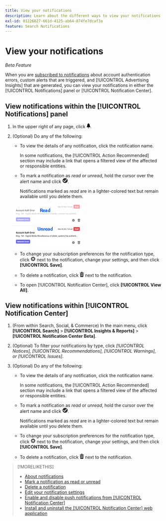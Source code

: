 ```yaml
---
title: View your notifications
description: Learn about the different ways to view your notifications.
exl-id: 01226827-661d-4125-ab64-874fe7dcaf3a
feature: Search Notifications
---
```

# View your notifications

*Beta Feature*

When you are [subscribed to notifications](notification-edit.md) about account authentication errors, custom alerts that are triggered, and [!UICONTROL Advertising Insights] that are generated, you can view your notifications in either the [!UICONTROL Notifications] panel or [!UICONTROL Notification Center].

## View notifications within the [!UICONTROL Notifications] panel

1. In the upper right of any page, click ![Notifications](/help/search-social-commerce/assets/notifications-panel.png "Notifications").

1. (Optional) Do any of the following:

   * To view the details of any notification, click the notification name.
   
     In some notifications, the [!UICONTROL Action Recommended] section may include a link that opens a filtered view of the affected or responsible entities.
   
   * To mark a notification as *read* or *unread*, hold the cursor over the alert name and click ![Mark as Read or Unread](/help/search-social-commerce/assets/notifications-read-unread.png "Mark as Read or Unread").
   
     Notifications marked as *read* are in a lighter-colored text but remain available until you delete them.
   
   ![Read and Unread notifications](/help/search-social-commerce/assets/notifications-read-vs-unread.png "Read and Unread notifications")
   
   * To change your subscription preferences for the notification type, click ![Settings](/help/search-social-commerce/assets/settings-nc.png "Settings") next to the notification, change your settings, and then click **[!UICONTROL Save]**.
   
   * To delete a notification, click ![Delete](/help/search-social-commerce/assets/delete.png "Delete") next to the notification.
   
   * To open [!UICONTROL Notification Center], click **[!UICONTROL View All]**.

## View notifications within [!UICONTROL Notification Center]

1. (From within Search, Social, & Commerce) In the main menu, click **[!UICONTROL Search]** > **[!UICONTROL Insights & Reports]** > **[!UICONTROL Notification Center Beta]**.

1. (Optional) To filter your notifications by type, click *[!UICONTROL Notices], [!UICONTROL Recommendations], [!UICONTROL Warnings], or [!UICONTROL Issues]*.

1. (Optional) Do any of the following:
   
   * To view the details of any notification, click the notification name.
     
     In some notifications, the [!UICONTROL Action Recommended] section may include a link that opens a filtered view of the affected or responsible entities.
   
   * To mark a notification as *read* or *unread*, hold the cursor over the alert name and click ![Mark as Read or Unread](/help/search-social-commerce/assets/notifications-read-unread.png "Mark as Read or Unread").
     
     Notifications marked as *read* are in a lighter-colored text but remain available until you delete them.
   
   * To change your subscription preferences for the notification type, click ![Settings](/help/search-social-commerce/assets/settings-nc.png "Settings")  next to the notification, change your settings, and then click **[!UICONTROL Save]**.
   
   * To delete a notification, click ![Delete](/help/search-social-commerce/assets/delete.png "Delete") next to the notification.

>[!MORELIKETHIS]
>
>* [About notifications](/help/search-social-commerce/notifications/notification-about.md)
>* [Mark a notification as read or unread](notification-mark-read-unread.md)
>* [Delete a notification](notification-delete.md)
>* [Edit your notification settings](notification-edit.md)
>* [Enable and disable push notifications from [!UICONTROL Notification Center]](notifications-push-enable-disable.md)
>* [Install and uninstall the [!UICONTROL Notification Center] web application](notification-app-install-uninstall.md)
